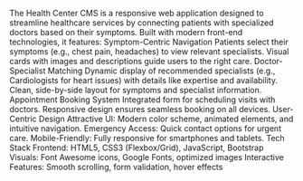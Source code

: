 The Health Center CMS is a responsive web application designed to streamline healthcare services by connecting patients with specialized doctors based on their symptoms. Built with modern front-end technologies, it features:
Symptom-Centric Navigation
Patients select their symptoms (e.g., chest pain, headaches) to view relevant specialists.
Visual cards with images and descriptions guide users to the right care.
Doctor-Specialist Matching
Dynamic display of recommended specialists (e.g., Cardiologists for heart issues) with details like expertise and availability.
Clean, side-by-side layout for symptoms and specialist information.
Appointment Booking System
Integrated form for scheduling visits with doctors.
Responsive design ensures seamless booking on all devices.
User-Centric Design
Attractive UI: Modern color scheme, animated elements, and intuitive navigation.
Emergency Access: Quick contact options for urgent care.
Mobile-Friendly: Fully responsive for smartphones and tablets.
Tech Stack
Frontend: HTML5, CSS3 (Flexbox/Grid), JavaScript, Bootstrap
Visuals: Font Awesome icons, Google Fonts, optimized images
Interactive Features: Smooth scrolling, form validation, hover effects

